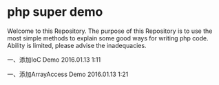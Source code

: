 # php super demo
Welcome to this Repository.
The purpose of this Repository is to use the most simple methods to explain some good ways for writing php code.
Ability is limited, please advise the inadequacies.

一、添加IoC Demo 2016.01.13 1:11

一、添加ArrayAccess Demo 2016.01.13 1:21
